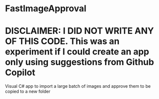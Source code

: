 # FastImageApproval

# DISCLAIMER: I DID NOT WRITE ANY OF THIS CODE. This was an experiment if I could create an app only using suggestions from Github Copilot

Visual C# app to import a large batch of images and approve them to be copied to a new folder
